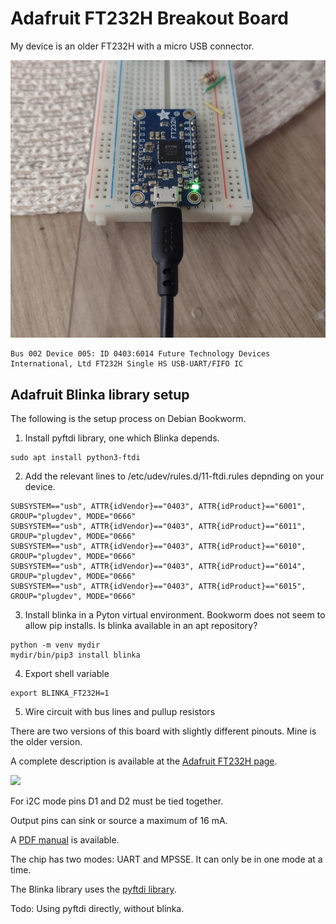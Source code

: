 # Adafruit FT232H Breakout Board

My device is an older FT232H with a micro USB connector.

<img src="ft232h.png">

```
Bus 002 Device 005: ID 0403:6014 Future Technology Devices International, Ltd FT232H Single HS USB-UART/FIFO IC
```

## Adafruit Blinka library setup

The following is the setup process on Debian Bookworm.

1. Install pyftdi library, one which Blinka depends.

```
sudo apt install python3-ftdi
```

2. Add the relevant lines to /etc/udev/rules.d/11-ftdi.rules depnding on your device.

```
SUBSYSTEM=="usb", ATTR{idVendor}=="0403", ATTR{idProduct}=="6001", GROUP="plugdev", MODE="0666"
SUBSYSTEM=="usb", ATTR{idVendor}=="0403", ATTR{idProduct}=="6011", GROUP="plugdev", MODE="0666"
SUBSYSTEM=="usb", ATTR{idVendor}=="0403", ATTR{idProduct}=="6010", GROUP="plugdev", MODE="0666"
SUBSYSTEM=="usb", ATTR{idVendor}=="0403", ATTR{idProduct}=="6014", GROUP="plugdev", MODE="0666"
SUBSYSTEM=="usb", ATTR{idVendor}=="0403", ATTR{idProduct}=="6015", GROUP="plugdev", MODE="0666"
```

3. Install blinka in a Pyton virtual environment. Bookworm does not seem to allow pip installs. Is blinka available in an apt repository?
```
python -m venv mydir
mydir/bin/pip3 install blinka
```

4. Export shell variable

```
export BLINKA_FT232H=1

```

5. Wire circuit with bus lines and pullup resistors

There are two versions of this board with slightly different pinouts. Mine is the older version.

A complete description is available at the <a href="https://learn.adafruit.com/circuitpython-on-any-computer-with-ft232h/pinouts">Adafruit FT232H page</a>.

<img src="https://cdn-learn.adafruit.com/assets/assets/000/081/360/original/sensors_ft232h_pinouts.png?1569352726" width="400">

For i2C mode pins D1 and D2 must be tied together.

Output pins can sink or source a maximum of 16 mA.

A <a href="https://cdn-learn.adafruit.com/downloads/pdf/adafruit-ft232h-breakout.pdf">PDF manual</a> is available.

The chip has two modes: UART and MPSSE. It can only be in one mode at a time.

The Blinka library uses the <a href="https://eblot.github.io/pyftdi/gpio.html">pyftdi library</a>.

Todo: Using pyftdi directly, without blinka.
